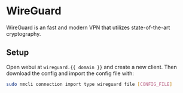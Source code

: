 # WireGuard

WireGuard is an fast and modern VPN that utilizes state-of-the-art cryptography.

## Setup

Open webui at `wireguard.{{ domain }}` and create a new client. Then download the config and import the config file with:

```bash
sudo nmcli connection import type wireguard file [CONFIG_FILE]
```
